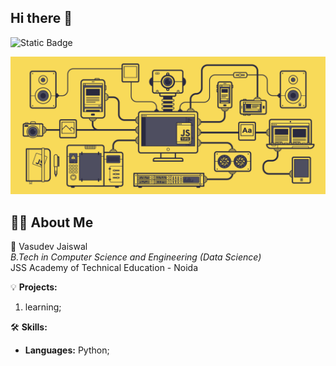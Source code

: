 ## Hi there 👋


![Static Badge](https://img.shields.io/badge/py-python-blue?logo=python)


<img src="https://github.com/Svyatoslav-Vtulkin/Svyatoslav-Vtulkin/blob/main/js.gif" alt="The Unlimited">


## 🙋‍♂️ About Me

🚀 Vasudev Jaiswal  
*B.Tech in Computer Science and Engineering (Data Science)*  
JSS Academy of Technical Education - Noida  

💡 **Projects:**
1. learning;

🛠️ **Skills:**
- **Languages:** Python;
